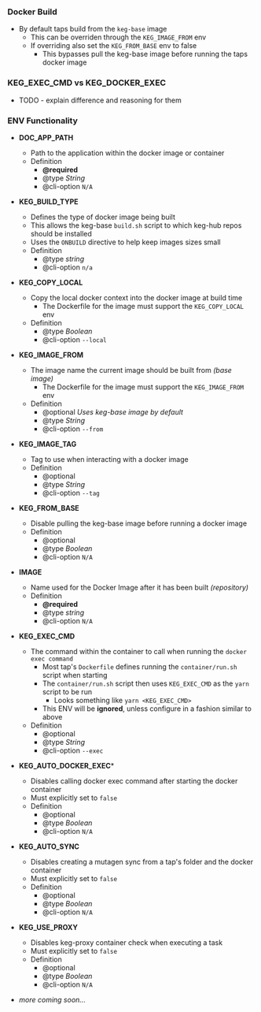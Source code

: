 
### Docker Build
* By default taps build from the `keg-base` image
  * This can be overriden through the `KEG_IMAGE_FROM` env
  * If overriding also set the `KEG_FROM_BASE` env to false
    * This bypasses pull the keg-base image before running the taps docker image

### KEG_EXEC_CMD vs KEG_DOCKER_EXEC
* TODO - explain difference and reasoning for them

### ENV Functionality
* **DOC_APP_PATH**
  * Path to the application within the docker image or container
  * Definition
    * **@required**
    * @type *String*
    * @cli-option `N/A`
* **KEG_BUILD_TYPE**
  * Defines the type of docker image being built
  * This allows the keg-base `build.sh` script to which keg-hub repos should be installed
  * Uses the `ONBUILD` directive to help keep images sizes small
  * Definition
    * @type *string*
    * @cli-option `n/a`
* **KEG_COPY_LOCAL**
  * Copy the local docker context into the docker image at build time
    * The Dockerfile for the image must support the `KEG_COPY_LOCAL` env
  * Definition
    * @type *Boolean*
    * @cli-option `--local`
* **KEG_IMAGE_FROM**
  * The image name the current image should be built from *(base image)*
    * The Dockerfile for the image must support the `KEG_IMAGE_FROM` env
  * Definition
    * @optional *Uses keg-base image by default*
    * @type *String*
    * @cli-option `--from`
* **KEG_IMAGE_TAG**
  * Tag to use when interacting with a docker image
  * Definition
    * @optional
    * @type *String*
    * @cli-option `--tag`
* **KEG_FROM_BASE**
  * Disable pulling the keg-base image before running a docker image
  * Definition
    * @optional
    * @type *Boolean*
    * @cli-option `N/A`
* **IMAGE**
  * Name used for the Docker Image after it has been built *(repository)*
  * Definition
    * **@required**
    * @type *string*
    * @cli-option `N/A`
* **KEG_EXEC_CMD**
  * The command within the container to call when running the `docker exec command`
    * Most tap's `Dockerfile` defines running the `container/run.sh` script when starting
    * The `container/run.sh` script then uses `KEG_EXEC_CMD` as the `yarn` script to be run
      * Looks something like `yarn <KEG_EXEC_CMD>`
    * This ENV will be **ignored**, unless configure in a fashion similar to above
  * Definition
    * @optional
    * @type *String*
    * @cli-option `--exec`
* **KEG_AUTO_DOCKER_EXEC***
  * Disables calling docker exec command after starting the docker container
  * Must explicitly set to `false`
  * Definition
    * @optional
    * @type *Boolean*
    * @cli-option `N/A`
* **KEG_AUTO_SYNC**
  * Disables creating a mutagen sync from a tap's folder and the docker container
  * Must explicitly set to `false`
  * Definition
    * @optional
    * @type *Boolean*
    * @cli-option `N/A`
* **KEG_USE_PROXY**
  * Disables keg-proxy container check when executing a task
  * Must explicitly set to `false`
  * Definition
    * @optional
    * @type *Boolean*
    * @cli-option `N/A`

* *more coming soon...*